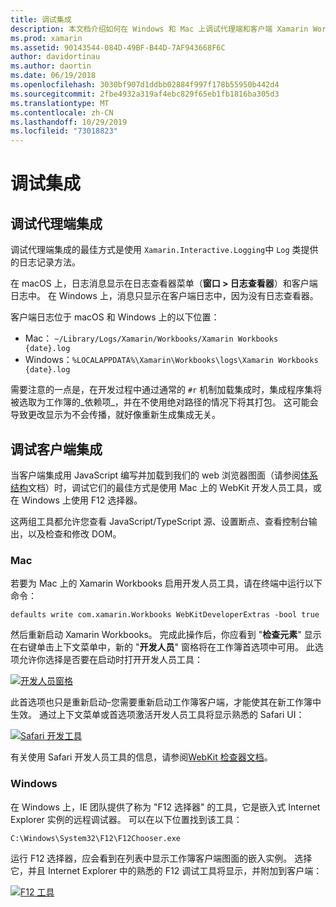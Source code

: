 ```yaml
---
title: 调试集成
description: 本文档介绍如何在 Windows 和 Mac 上调试代理端和客户端 Xamarin Workbooks 集成。
ms.prod: xamarin
ms.assetid: 90143544-084D-49BF-B44D-7AF943668F6C
author: davidortinau
ms.author: daortin
ms.date: 06/19/2018
ms.openlocfilehash: 3030bf907d1ddbb02884f997f178b55950b442d4
ms.sourcegitcommit: 2fbe4932a319af4ebc829f65eb1fb1816ba305d3
ms.translationtype: MT
ms.contentlocale: zh-CN
ms.lasthandoff: 10/29/2019
ms.locfileid: "73018823"
---
```

# <a name="debugging-integrations"></a>调试集成

## <a name="debugging-agent-side-integrations"></a>调试代理端集成

调试代理端集成的最佳方式是使用 `Xamarin.Interactive.Logging`中 `Log` 类提供的日志记录方法。

在 macOS 上，日志消息显示在日志查看器菜单（**窗口 > 日志查看器**）和客户端日志中。 在 Windows 上，消息只显示在客户端日志中，因为没有日志查看器。

客户端日志位于 macOS 和 Windows 上的以下位置：

- Mac： `~/Library/Logs/Xamarin/Workbooks/Xamarin Workbooks {date}.log`
- Windows：`%LOCALAPPDATA%\Xamarin\Workbooks\logs\Xamarin Workbooks {date}.log`

需要注意的一点是，在开发过程中通过通常的 `#r` 机制加载集成时，集成程序集将被选取为工作簿的_依赖项_，并在不使用绝对路径的情况下将其打包。 这可能会导致更改显示为不会传播，就好像重新生成集成无关。

## <a name="debugging-client-side-integrations"></a>调试客户端集成

当客户端集成用 JavaScript 编写并加载到我们的 web 浏览器图面（请参阅[体系结构](~/tools/workbooks/sdk/architecture.md)文档）时，调试它们的最佳方式是使用 Mac 上的 WebKit 开发人员工具，或在 Windows 上使用 F12 选择器。

这两组工具都允许您查看 JavaScript/TypeScript 源、设置断点、查看控制台输出，以及检查和修改 DOM。

### <a name="mac"></a>Mac

若要为 Mac 上的 Xamarin Workbooks 启用开发人员工具，请在终端中运行以下命令：

```shell
defaults write com.xamarin.Workbooks WebKitDeveloperExtras -bool true
```

然后重新启动 Xamarin Workbooks。 完成此操作后，你应看到 "**检查元素**" 显示在右键单击上下文菜单中，新的 "**开发人员**" 窗格将在工作簿首选项中可用。 此选项允许你选择是否要在启动时打开开发人员工具：

[![开发人员窗格](debugging-images/developer-pane-small.png)](debugging-images/developer-pane.png#lightbox)

此首选项也只是重新启动–您需要重新启动工作簿客户端，才能使其在新工作簿中生效。 通过上下文菜单或首选项激活开发人员工具将显示熟悉的 Safari UI：

[![Safari 开发工具](debugging-images/mac-dev-tools.png)](debugging-images/mac-dev-tools.png#lightbox)

有关使用 Safari 开发人员工具的信息，请参阅[WebKit 检查器文档][webkit-docs]。

### <a name="windows"></a>Windows

在 Windows 上，IE 团队提供了称为 "F12 选择器" 的工具，它是嵌入式 Internet Explorer 实例的远程调试器。 可以在以下位置找到该工具：

```shell
C:\Windows\System32\F12\F12Chooser.exe
```

运行 F12 选择器，应会看到在列表中显示工作簿客户端图面的嵌入实例。 选择它，并且 Internet Explorer 中的熟悉的 F12 调试工具将显示，并附加到客户端：

[![F12 工具](debugging-images/windows-dev-tools.png)](debugging-images/windows-dev-tools.png#lightbox)

[webkit-docs]: https://trac.webkit.org/wiki/WebInspector
